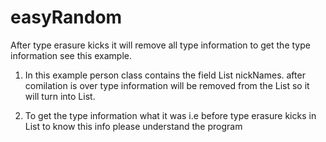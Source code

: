 # easyRandom
After type erasure kicks it will remove all type information to get the type information see this example.

1) In this example person class contains the field List<String> nickNames. after comilation is over type information will be removed
from the List<String> so it will turn into List.

2) To get the type information what it was i.e before type erasure kicks in List<String> to know this info please understand the program
   
